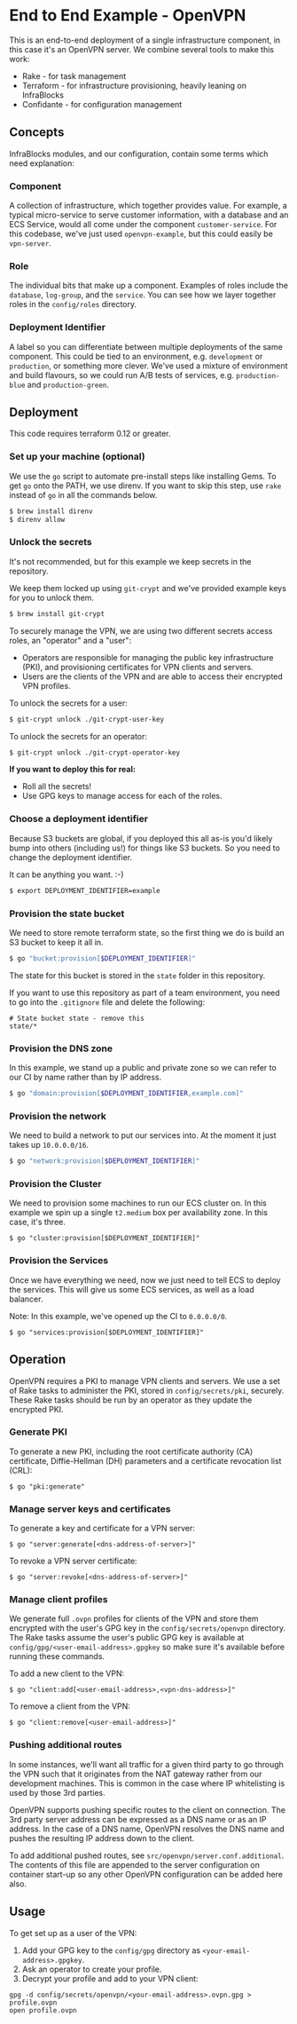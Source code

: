 # End to End Example - OpenVPN

This is an end-to-end deployment of a single infrastructure component, in this
case it's an OpenVPN server. We combine several tools to make this work:

* Rake - for task management
* Terraform - for infrastructure provisioning, heavily leaning on InfraBlocks
* Confidante - for configuration management

## Concepts

InfraBlocks modules, and our configuration, contain some terms which need
explanation:

### Component

A collection of infrastructure, which together provides value. For example, a
typical micro-service to serve customer information, with a database and an ECS
Service, would all come under the component `customer-service`. For this 
codebase, we've just used `openvpn-example`, but this could easily be 
`vpn-server`.

### Role

The individual bits that make up a component. Examples of roles include the 
`database`, `log-group`, and the `service`. You can see how we layer together
roles in the `config/roles` directory.

### Deployment Identifier

A label so you can differentiate between multiple deployments of the same 
component. This could be tied to an environment, e.g. `development` or 
`production`, or something more clever. We've used a mixture of environment and
build flavours, so we could run A/B tests of services, e.g. `production-blue`
and `production-green`.

## Deployment

This code requires terraform 0.12 or greater.

### Set up your machine (optional)

We use the `go` script to automate pre-install steps like installing Gems. To 
get `go` onto the PATH, we use direnv. If you want to skip this step, use `rake` 
instead of `go` in all the commands below.

```bash
$ brew install direnv
$ direnv allow
```

### Unlock the secrets

It's not recommended, but for this example we keep secrets in the repository.

We keep them locked up using `git-crypt` and we've provided example keys for 
you to unlock them.

```bash
$ brew install git-crypt
```

To securely manage the VPN, we are using two different secrets access roles, 
an "operator" and a "user":

- Operators are responsible for managing the public key infrastructure (PKI), 
  and provisioning certificates for VPN clients and servers.
- Users are the clients of the VPN and are able to access their encrypted VPN
  profiles.   

To unlock the secrets for a user:

```bash
$ git-crypt unlock ./git-crypt-user-key
```

To unlock the secrets for an operator:

```bash
$ git-crypt unlock ./git-crypt-operator-key
```

**If you want to deploy this for real:**

- Roll all the secrets!
- Use GPG keys to manage access for each of the roles.

### Choose a deployment identifier

Because S3 buckets are global, if you deployed this all as-is you'd likely bump
into others (including us!) for things like S3 buckets. So you need to change
the deployment identifier.

It can be anything you want. :-)

``` bash
$ export DEPLOYMENT_IDENTIFIER=example
```

### Provision the state bucket

We need to store remote terraform state, so the first thing we do is build an S3
bucket to keep it all in.

```bash
$ go "bucket:provision[$DEPLOYMENT_IDENTIFIER]"
```

The state for this bucket is stored in the `state` folder in this repository.

If you want to use this repository as part of a team environment, you need to go
into the `.gitignore` file and delete the following:

```
# State bucket state - remove this
state/*
```

### Provision the DNS zone

In this example, we stand up a public and private zone so we can refer to our
CI by name rather than by IP address.

```bash
$ go "domain:provision[$DEPLOYMENT_IDENTIFIER,example.com]"
```

### Provision the network

We need to build a network to put our services into. At the moment it just takes
up `10.0.0.0/16`.

```bash
$ go "network:provision[$DEPLOYMENT_IDENTIFIER]"
```

### Provision the Cluster

We need to provision some machines to run our ECS cluster on. In this example
we spin up a single `t2.medium` box per availability zone. In this case, it's
three.

```
$ go "cluster:provision[$DEPLOYMENT_IDENTIFIER]"
```

### Provision the Services

Once we have everything we need, now we just need to tell ECS to deploy the
services. This will give us some ECS services, as well as a load balancer.

Note: In this example, we've opened up the CI to `0.0.0.0/0`.

```
$ go "services:provision[$DEPLOYMENT_IDENTIFIER]"
```

## Operation

OpenVPN requires a PKI to manage VPN clients and servers. We use a set of Rake
tasks to administer the PKI, stored in `config/secrets/pki`, securely. These 
Rake tasks should be run by an operator as they update the encrypted PKI.

### Generate PKI

To generate a new PKI, including the root certificate authority (CA) 
certificate, Diffie-Hellman (DH) parameters and a certificate revocation list 
(CRL):

```
$ go "pki:generate"
```

### Manage server keys and certificates

To generate a key and certificate for a VPN server:

```
$ go "server:generate[<dns-address-of-server>]"
```

To revoke a VPN server certificate:

```
$ go "server:revoke[<dns-address-of-server>]"
```

### Manage client profiles

We generate full `.ovpn` profiles for clients of the VPN and store them 
encrypted with the user's GPG key in the `config/secrets/openvpn` directory.
The Rake tasks assume the user's public GPG key is available at 
`config/gpg/<user-email-address>.gpgkey` so make sure it's available before 
running these commands.

To add a new client to the VPN:

```
$ go "client:add[<user-email-address>,<vpn-dns-address>]"
``` 

To remove a client from the VPN:

```
$ go "client:remove[<user-email-address>]"
```

### Pushing additional routes

In some instances, we'll want all traffic for a given third party to go through
the VPN such that it originates from the NAT gateway rather from our 
development machines. This is common in the case where IP whitelisting is
used by those 3rd parties.

OpenVPN supports pushing specific routes to the client on connection. The
3rd party server address can be expressed as a DNS name or as an IP address. In
the case of a DNS name, OpenVPN resolves the DNS name and pushes the resulting
IP address down to the client.

To add additional pushed routes, see `src/openvpn/server.conf.additional`. The
contents of this file are appended to the server configuration on container
start-up so any other OpenVPN configuration can be added here also.

## Usage

To get set up as a user of the VPN:

1. Add your GPG key to the `config/gpg` directory as 
`<your-email-address>.gpgkey`.
2. Ask an operator to create your profile.
3. Decrypt your profile and add to your VPN client:

```
gpg -d config/secrets/openvpn/<your-email-address>.ovpn.gpg > profile.ovpn
open profile.ovpn
```
